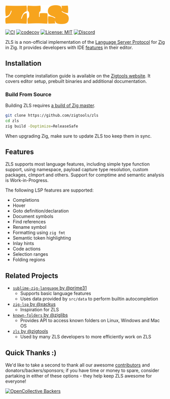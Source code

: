 <img src="https://raw.githubusercontent.com/zigtools/zls/master/.github/assets/zls-opt.svg" alt="ZLS Logo" width=200>

[![CI](https://github.com/zigtools/zls/actions/workflows/main.yml/badge.svg)](https://github.com/zigtools/zls/actions/workflows/main.yml)
[![codecov](https://codecov.io/github/zigtools/zls/graph/badge.svg?token=WE18MPF00W)](https://codecov.io/github/zigtools/zls)
[![License: MIT](https://img.shields.io/badge/License-MIT-yellow.svg)](https://opensource.org/licenses/MIT)
[![Discord](https://discord.com/api/guilds/997174129532866701/widget.png?style=shield)](https://discord.gg/5m5U3qpUhk)

ZLS is a non-official implementation of the [Language Server Protocol](https://microsoft.github.io/language-server-protocol/) for [Zig](https://ziglang.org/) in Zig. It provides developers with IDE [features](#features) in their editor.

## Installation

The complete installation guide is available on the [Zigtools website](https://zigtools.org/zls/install/). It covers editor setup, prebuilt binaries and additional documentation.

### Build From Source

Building ZLS requires [a build of Zig master](https://ziglang.org/download/).

```bash
git clone https://github.com/zigtools/zls
cd zls
zig build -Doptimize=ReleaseSafe
```

When upgrading Zig, make sure to update ZLS too keep them in sync.

## Features

ZLS supports most language features, including simple type function support, using namespace, payload capture type resolution, custom packages, cImport and others. Support for comptime and semantic analysis is Work-in-Progress.

The following LSP features are supported:

- Completions
- Hover
- Goto definition/declaration
- Document symbols
- Find references
- Rename symbol
- Formatting using `zig fmt`
- Semantic token highlighting
- Inlay hints
- Code actions
- Selection ranges
- Folding regions

## Related Projects

- [`sublime-zig-language` by @prime31](https://github.com/prime31/sublime-zig-language)
  - Supports basic language features
  - Uses data provided by `src/data` to perform builtin autocompletion
- [`zig-lsp` by @xackus](https://github.com/xackus/zig-lsp)
  - Inspiration for ZLS
- [`known-folders` by @ziglibs](https://github.com/ziglibs/known-folders)
  - Provides API to access known folders on Linux, Windows and Mac OS
- [`zls` by @zigtools](https://github.com/zigtools/zls)
  - Used by many ZLS developers to more efficiently work on ZLS

## Quick Thanks :)

We'd like to take a second to thank all our awesome [contributors](https://github.com/zigtools/zls/graphs/contributors) and donators/backers/sponsors; if you have time or money to spare, consider partaking in either of these options - they help keep ZLS awesome for everyone!

[![OpenCollective Backers](https://opencollective.com/zigtools/backers.svg?width=890&limit=1000)](https://opencollective.com/zigtools#category-CONTRIBUTE)
